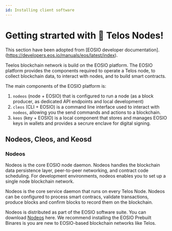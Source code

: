 ```yaml
---
id: Installing client software
---
```

# Getting strarted with 🚀 Telos Nodes!
This section have been adopted from [EOSIO developer documentation].(https://developers.eos.io/manuals/eos/latest/index).

Teelos blockchain network is build on the EOSIO platform. The EOSIO platform provides the components required to operate a Telos node, to collect blockchain data, to interact with nodes, and to build smart contracts.

The main components of the EOSIO platform is:
1. `nodeos` (node + EOSIO) that is configured to run a node (as a block producer, as dedicated API endpoints and local development)
2. `cleos` (CLI + EOSIO) is a command line interface used to interact with `nodeos`, allowing you the send commands and actions to a blockchain.
3. `keos` (key + EOSIO) is a local component that stores and manages EOSIO keys in wallets and provides a secrure enclave for digital signing.





## Nodeos, Cleos, and Keosd
### Nodeos
Nodeos is the core EOSIO node daemon. Nodeos handles the blockchain data persistence layer, peer-to-peer networking, and contract code scheduling. For development environments, nodeos enables you to set up a single node blockchain network.


Nodeos is the core service daemon that runs on every Telos Node. Nodeos can be configured to process smart contracs, validate transactions, produce blocks and confirm blocks to record them on the blockchain.

Nodeos is distributed as part of the EOSIO software suite. You can download [Nodeos](https://developers.eos.io/manuals/eos/latest/install/index) here. We recommend installing the EOSIO Prebuilt Binares is you are new to EOSIO-based blockchain networks like Telos.
